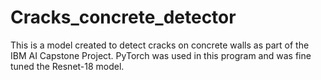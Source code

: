 # Cracks_concrete_detector

This is a model created to detect cracks on concrete walls as part of the IBM AI Capstone Project.
PyTorch was used in this program and was fine tuned the Resnet-18 model.
